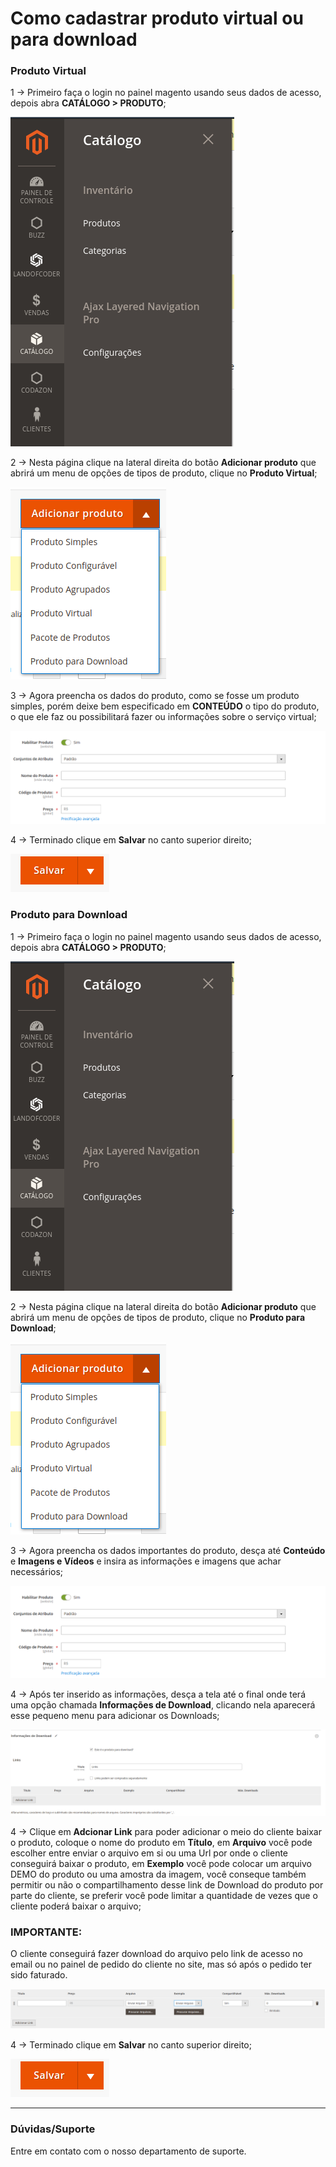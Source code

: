 # Como cadastrar produto virtual ou para download

### Produto Virtual

1 -> Primeiro faça o login no painel magento usando seus dados de acesso, depois abra **CATÁLOGO > PRODUTO**;

![produto_virtual](https://github.com/Oficina-do-Dev/Tutoriais/blob/main/Magento_2/006%20-%20Como%20cadastrar%20produto%20para%20download%20ou%20virtual/image/image1.png)

2 -> Nesta página clique na lateral direita do botão **Adicionar produto** que abrirá um menu de opções de tipos de produto, clique no **Produto Virtual**;

![produto_virtual](https://github.com/Oficina-do-Dev/Tutoriais/blob/main/Magento_2/006%20-%20Como%20cadastrar%20produto%20para%20download%20ou%20virtual/image/image2.png)

3 -> Agora preencha os dados do produto, como se fosse um produto simples, porém deixe bem especificado em **CONTEÚDO** o tipo do produto, o que ele faz ou possibilitará fazer ou informações sobre o serviço virtual;

![produto_virtual](https://github.com/Oficina-do-Dev/Tutoriais/blob/main/Magento_2/006%20-%20Como%20cadastrar%20produto%20para%20download%20ou%20virtual/image/image3.png)

4 -> Terminado clique em **Salvar** no canto superior direito;

![produto_virtual](https://github.com/Oficina-do-Dev/Tutoriais/blob/main/Magento_2/006%20-%20Como%20cadastrar%20produto%20para%20download%20ou%20virtual/image/image4.png)

### Produto para Download

1 -> Primeiro faça o login no painel magento usando seus dados de acesso, depois abra **CATÁLOGO > PRODUTO**;

![produto_de_download](https://github.com/Oficina-do-Dev/Tutoriais/blob/main/Magento_2/006%20-%20Como%20cadastrar%20produto%20para%20download%20ou%20virtual/image/image1.png)

2 -> Nesta página clique na lateral direita do botão **Adicionar produto** que abrirá um menu de opções de tipos de produto, clique no **Produto para Download**;

![produto_de_download](https://github.com/Oficina-do-Dev/Tutoriais/blob/main/Magento_2/006%20-%20Como%20cadastrar%20produto%20para%20download%20ou%20virtual/image/image2.png)

3 -> Agora preencha os dados importantes do produto, desça até **Conteúdo** e **Imagens e Vídeos** e insira as informações e imagens que achar necessários;

![produto_de_download](https://github.com/Oficina-do-Dev/Tutoriais/blob/main/Magento_2/006%20-%20Como%20cadastrar%20produto%20para%20download%20ou%20virtual/image/image3.png)

4 -> Após ter inserido as informações, desça a tela até o final onde terá uma opção chamada **Informações de Download**, clicando nela aparecerá esse pequeno menu para adicionar os Downloads;

![produto_de_download](https://github.com/Oficina-do-Dev/Tutoriais/blob/main/Magento_2/006%20-%20Como%20cadastrar%20produto%20para%20download%20ou%20virtual/image/image5.png)

4 -> Clique em **Adcionar Link** para poder adicionar o meio do cliente baixar o produto, coloque o nome do produto em **Título**, em **Arquivo** você pode escolher entre enviar o arquivo em si ou uma Url por onde o cliente conseguirá baixar o produto, em **Exemplo** você pode colocar um arquivo DEMO do produto ou uma amostra da imagem, você conseque também permitir ou não o compartilhamento desse link de Download do produto por parte do cliente, se preferir você pode limitar a quantidade de vezes que o cliente poderá baixar o arquivo;

### IMPORTANTE:
O cliente conseguirá fazer download do arquivo pelo link de acesso no email ou no painel de pedido do cliente no site, mas só após o pedido ter sido faturado.

![produto_de_download](https://github.com/Oficina-do-Dev/Tutoriais/blob/main/Magento_2/006%20-%20Como%20cadastrar%20produto%20para%20download%20ou%20virtual/image/image6.png)

4 -> Terminado clique em **Salvar** no canto superior direito;

![produto_de_download](https://github.com/Oficina-do-Dev/Tutoriais/blob/main/Magento_2/006%20-%20Como%20cadastrar%20produto%20para%20download%20ou%20virtual/image/image4.png)

<hr>

### Dúvidas/Suporte
Entre em contato com o nosso departamento de suporte.